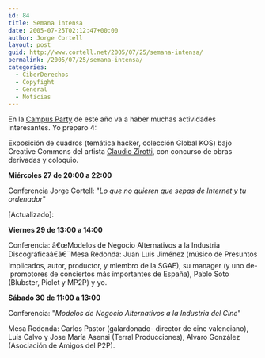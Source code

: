 ```yaml
---
id: 84
title: Semana intensa
date: 2005-07-25T02:12:47+00:00
author: Jorge Cortell
layout: post
guid: http://www.cortell.net/2005/07/25/semana-intensa/
permalink: /2005/07/25/semana-intensa/
categories:
  - CiberDerechos
  - Copyfight
  - General
  - Noticias
---
```

En la [Campus Party](http://www.campus-party.org) de este año va a haber muchas actividades interesantes. Yo preparo 4:

Exposición de cuadros (temática hacker, colección Global KOS) bajo Creative Commons del artista [Claudio Zirotti](http://www.claudio-zirotti.com/), con concurso de obras derivadas y coloquio.

**Miércoles 27 de 20:00 a 22:00**
  
Conferencia Jorge Cortell: "_Lo que no quieren que sepas de Internet y tu ordenador_"

[Actualizado]:

**Viernes 29 de 13:00 a 14:00**
  
Conferencia: â€œModelos de Negocio Alternativos a la Industria Discográficaâ€â€¨Mesa Redonda: Juan Luis Jiménez (músico de Presuntos Implicados, autor, productor, y miembro de la SGAE), su manager (y uno de- promotores de conciertos más importantes de España), Pablo Soto (Blubster, Piolet y MP2P) y yo.

**Sábado 30 de 11:00 a 13:00**
  
Conferencia: "_Modelos de Negocio Alternativos a la Industria del Cine_"
  
Mesa Redonda: Carlos Pastor (galardonado- director de cine valenciano), Luis Calvo y Jose Marí­a Asensi (Terral Producciones), Alvaro González (Asociación de Amigos del P2P).